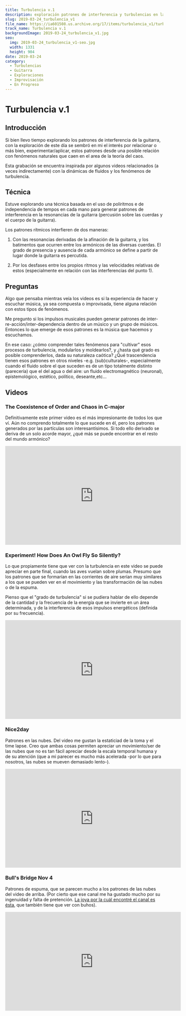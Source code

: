 ```yaml
---
title: Turbulencia v.1
description: exploración patrones de interferencia y turbulencias en la resonancia de la guitarra eléctrica
slug: 2019-03-24_turbulencia_v1
file_name: https://ia601508.us.archive.org/17/items/turbulencia_v1/turbulencia_v1.mp3
track_name: Turbulencia v.1
backgroundImage: 2019-03-24_turbulencia_v1.jpg
seo:
  img: 2019-03-24_turbulencia_v1-seo.jpg
  width: 1331
  height: 904
date: 2019-03-24
category:
  - Turbulencias
  - Guitarra
  - Exploraciones
  - Improvisación
  - En Progreso
---
```


# Turbulencia v.1

## Introducción
Si bien llevo tiempo explorando los patrones de interferencia de la guitarra, con la exploración de este día se sembró en mi el interés por relacionar o más bien, experimentar/aplicar, estos patrones desde una posible relación con fenómenos naturales que caen en el area de la teoría del caos.

Esta grabación se encuentra inspirada por algunos videos relacionados (a veces indirectamente) con la dinámicas de fluidos y los fenómenos de turbulencia.


## Técnica
Estuve explorando una técnica basada en el uso de poliritmos e de independencia de tempos en cada mano para generar patrones de interferencia en la resonancias de la guitarra (percusión sobre las cuerdas y el cuerpo de la guitarra).

Los patrones rítmicos interfieren de dos maneras:
1. Con las resonancias derivadas de la afinación de la guitarra, y los batimentos que ocurren entre los armónicos de las diversas cuerdas. El grado de presencia y ausencia de cada armónico se define a partir de lugar donde la guitarra es percutida.

2. Por los desfases entre los propios ritmos y las velocidades relativas de estos (especialmente en relación con las interferencias del punto 1).


## Preguntas
Algo que pensaba mientras veía los videos es si la experiencia de hacer y escuchar música, ya sea compuesta o improvisada, tiene alguna relación con estos tipos de fenómenos.

Me pregunto si los impulsos musicales pueden generar patrones de inter-re-acción/inter-dependencia dentro de un músico y un grupo de músicos. Entonces lo que emerge de esos patrones es la música que hacemos y escuchamos.

En ese caso: ¿cómo comprender tales fenómenos para "cultivar" esos procesos de turbulencia, modularlos y moldearlos?, y ¿hasta qué grado es posible comprenderlos, dada su naturaleza caótica? ¿Qué trascendencia tienen esos patrones en otros niveles -e.g. (sub)culturales-, especialmente cuando el fluido sobre el que suceden es de un tipo totalmente distinto (parecería) que el del agua o del aire: un fluido electromagnético (neuronal), epistemológico, estético, político, deseante,etc...


## Videos
### The Coexistence of Order and Chaos in C-major
Definitivamente este primer video es el más impresionante de todos los que ví. Aún no comprendo totalmente lo que sucede en él, pero los patrones generados por las partículas son interesantísimos. Si todo ello derivado se deriva de un solo acorde mayor, ¿qué más se puede encontrar en el resto del mundo armónico?
<iframe width="560" height="315" src="https://www.youtube.com/embed/Q8DEwt11E64" frameborder="0" allow="accelerometer; autoplay; encrypted-media; gyroscope; picture-in-picture" allowfullscreen></iframe>


### Experiment! How Does An Owl Fly So Silently?
Lo que propiamente tiene que ver con la turbulencia en este video se puede apreciar en parte final, cuando las aves vuelan sobre plumas.  Presumo que los patrones que se formarían en las corrientes de aire serían muy similares a los que se pueden ver en el movimiento y las transformación de las nubes o de la espuma.

Pienso que el "grado de turbulencia" si se pudiera hablar de ello depende de la cantidad y la frecuencia de la energía que se invierte en un área determinada, y de la interferencia de esos impulsos energéticos (definida por su frecuencia).
<iframe width="560" height="315" src="https://www.youtube.com/embed/d_FEaFgJyfA" frameborder="0" allow="accelerometer; autoplay; encrypted-media; gyroscope; picture-in-picture" allowfullscreen></iframe>

### Nice2day
Patrones en las nubes. Del video me gustan la estaticiad de la toma y el time lapse. Creo que ambas cosas permiten apreciar un movimiento/ser de las nubes que no es tan fácil apreciar desde la escala temporal humana y de su atención (que a mi parecer es mucho más acelerada -por lo que para nosotros, las nubes se mueven demasiado lento-).
<iframe width="560" height="315" src="https://www.youtube.com/embed/P_OtYC-bBvI" frameborder="0" allow="accelerometer; autoplay; encrypted-media; gyroscope; picture-in-picture" allowfullscreen></iframe>

### Bull's Bridge Nov 4
Patrones de espuma, que se parecen mucho a los patrones de las nubes del video de arriba.
(Por cierto que ese canal me ha gustado mucho por su ingenuidad y falta de pretención. [La joya por la cuál encontré el canal es ésta](https://www.youtube.com/watch?v=xHB2By6PmYQ), que también tiene que ver con buhos).
<iframe width="560" height="315" src="https://www.youtube.com/embed/1A9fcb1txt8?start=99" frameborder="0" allow="accelerometer; autoplay; encrypted-media; gyroscope; picture-in-picture" allowfullscreen></iframe>
